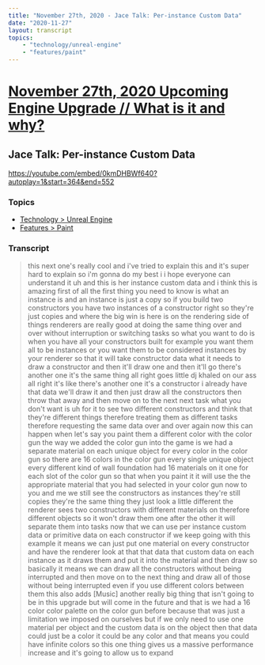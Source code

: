 ```yaml
---
title: "November 27th, 2020 - Jace Talk: Per-instance Custom Data"
date: "2020-11-27"
layout: transcript
topics: 
    - "technology/unreal-engine"
    - "features/paint"
---
```

# [November 27th, 2020 Upcoming Engine Upgrade // What is it and why?](../2020-11-27.md)
## Jace Talk: Per-instance Custom Data
https://youtube.com/embed/0kmDHBWf640?autoplay=1&start=364&end=552
### Topics
* [Technology > Unreal Engine](../topics/technology/unreal-engine.md)
* [Features > Paint](../topics/features/paint.md)

### Transcript

> this next one's really cool and i've
> tried to explain this and it's super
> hard to explain so i'm gonna do my best
> i i hope everyone can understand it uh
> and this is her instance custom data and
> i think this is amazing first of all
> the first thing you need to know is what
> an instance is and an instance is just a
> copy so if you build two constructors
> you have two instances of a constructor
> right so they're just copies
> and where the big win is here is on the
> rendering side of things
> renderers are really good at doing the
> same thing over and over
> without interruption or switching tasks
> so what you want to do is when you have
> all your
> constructors built for example you want
> them all to be instances or you want
> them to be considered instances by
> your renderer so that it will take
> constructor data
> what it needs to draw a constructor and
> then it'll draw one
> and then it'll go there's another one
> it's the same thing all right goes
> little dj khaled on our ass
> all right it's like there's another one
> it's a constructor i already have that
> data we'll draw it and then just draw
> all the constructors then throw that
> away and then move on to the next next
> task
> what you don't want is uh for it to see
> two different constructors and think
> that they're different things
> therefore treating them as different
> tasks therefore requesting the same data
> over and over again now this can happen
> when
> let's say you paint them a different
> color with the color gun
> the way we added the color gun into the
> game is we had
> a separate material on
> each unique object for every color in
> the color gun so there are 16 colors in
> the color gun
> every single unique object every
> different kind of wall
> foundation had 16 materials on it
> one for each slot of the color gun so
> that when you paint it
> it will use the the appropriate material
> that you had selected in your color gun
> now to you and me we still see the
> constructors as instances they're still
> copies
> they're the same thing they just look a
> little different the renderer sees
> two constructors with different
> materials on therefore
> different objects so it won't draw them
> one after the other
> it will separate them into tasks now
> that we can use per
> instance custom data or primitive data
> on each
> constructor if we keep going with this
> example it means we can just put
> one material on every constructor and
> have the renderer look at that
> that data that custom data on each
> instance as it draws them
> and put it into the material and then
> draw so basically it means
> we can draw all the constructors without
> being interrupted
> and then move on to the next thing and
> draw all of those without being
> interrupted even if you use different
> colors between them this also adds
> [Music]
> another really big thing that isn't
> going to be in this upgrade but will
> come in the future
> and that is we had a 16 color color
> palette on the color gun before
> because that was just a limitation we
> imposed on ourselves but if we
> only need to use one material per object
> and the custom data
> is on the object then that data could
> just be a color it could be any color
> and that means you could have infinite
> colors
> so this one thing gives us a massive
> performance increase
> and it's going to allow us to expand

